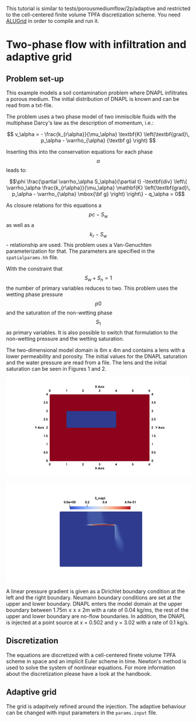 This tutorial is similar to tests/porousmediumflow/2p/adaptive and restricted to the cell-centered finite volume TPFA discretization scheme.
You need [ALUGrid][0] in order to compile and run it.

# Two-phase flow with infiltration and adaptive grid

## Problem set-up
This example models a soil contamination problem where DNAPL infiltrates a porous medium. The initial distribution of DNAPL is known and can be read from a txt-file.

The problem uses a two phase model of two immiscible fluids with the multiphase Darcy's law as the description of momentum, i.e.:

$$
 v_\alpha = - \frac{k_{r\alpha}}{\mu_\alpha} \textbf{K}
 \left(\textbf{grad}\, p_\alpha - \varrho_{\alpha} {\textbf g} \right)
$$

Inserting this into the conservation equations for each phase $$\alpha$$ leads to:

$$\phi \frac{\partial \varrho_\alpha S_\alpha}{\partial t}
 -\textbf{div} \left\{ \varrho_\alpha \frac{k_{r\alpha}}{\mu_\alpha} \mathbf{K} \left(\textbf{grad}\, p_\alpha - \varrho_{\alpha} \mbox{\bf g} \right)
 \right\} - q_\alpha = 0$$

As closure relations for this equations a $$pc - S_w $$ as well as a $$k_r - S_w$$ - relationship are used. This problem uses a Van-Genuchten parameterization for that. The parameters are specified in the `spatialparams.hh` file.

With the constraint that $$S_w + S_n = 1$$ the number of primary variables reduces to two.
This problem uses the wetting phase pressure $$p0$$ and the saturation of the non-wetting phase $$S_1$$ as primary variables. It is also possible to switch that formulation to the non-wetting pressure and the wetting saturation.

The two-dimensional model domain is 6m x 4m and contains a lens with a lower permeability and porosity. The initial values for the DNAPL saturation and the water pressure are read from a file.
The lens and the initial saturation can be seen in Figures 1 and 2.

![](test_2p_pointsource_lens.png)

![](test_2p_pointsource_initial.png)

A linear pressure gradient is given as a Dirichlet boundary condition at the left and the right boundary.
Neumann boundary conditions are set at the upper and lower boundary.
DNAPL enters the model domain at the upper boundary between 1.75m ≤ x ≤ 2m with a rate of 0.04 kg/ms, the rest of the upper and lower boundary are no-flow boundaries.
In addition, the DNAPL is injected at a point source at x = 0.502 and y = 3.02 with a rate of 0.1 kg/s.

## Discretization
The equations are discretized with a cell-centered finete volume TPFA scheme in space and an implicit Euler scheme in time. Newton's method is used to solve the system of nonlinear equations. For more information about the discretization please have a look at the handbook.

## Adaptive grid
The grid is adapitvely refined around the injection. The adaptive behaviour can be changed with input parameters in the `params.input` file.

[0]: https://gitlab.dune-project.org/extensions/dune-alugrid
